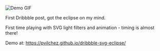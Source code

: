 ![Demo GIF](./cropped.gif)

First Dribbble post, got the eclipse on my mind.

First time playing with SVG light filters and animation - timing is almost
there!

Demo at: https://pvilchez.github.io/dribbble-svg-eclipse/


